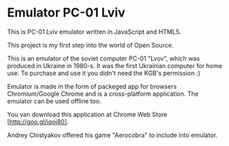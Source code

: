Emulator PC-01 Lviv
==
This is PC-01 Lviv emulator written in JavaScript and HTML5.

This project is my first step into the world of Open Source. 

This is an emulator of the soviet computer PC-01 "Lvov", which was produced in Ukraine in 1980-s. It was the first Ukrainian computer for home use. To purchase and use it you didn't need the KGB's permission :)

Emulator is made in the form of packeged app for browsers Chromium/Google Chrome and is a cross-platform application. The emulator can be used offline too.

You van download this application at Chrome Web Store [http://goo.gl/iqoj80].

Andrey Chistyakov offered his game "Aerocobra" to include into emulator.
